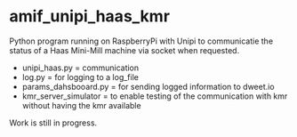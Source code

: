 # amif_unipi_haas_kmr
Python program running on RaspberryPi with Unipi to communicatie the status of a Haas Mini-Mill machine via socket when requested.
- unipi_haas.py = communication
- log.py = for logging to a log_file
- params_dahsbooard.py = for sending logged information to dweet.io
- kmr_server_simulator = to enable testing of the communication with kmr without having the kmr available

Work is still in progress.

